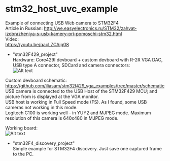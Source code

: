 # stm32_host_uvc_example
Example of connecting USB Web camera to STM32F4  
Article in Russian: http://we.easyelectronics.ru/STM32/zahvat-izobrazheniya-s-usb-kamery-pri-pomoschi-stm32.html  
Video:  
https://youtu.be/qacLZCAig08  

* "stm32F429_project"  
Hardware: Core429I devboard + custom devboard with R-2R VGA DAC, USB type A connector, SDCard and camera connectors:  
![Alt text](Pictures/ModuleSchematic.png?raw=true "Image")

Custom devboard schematic: https://github.com/iliasam/stm32f429_vga_examples/tree/master/schematic  
USB camera is connected to the USB Host of the STM32F429 MCU; and picture from is displayed at the VGA monitor.  
USB host is working in Full Speed mode (FS). As I found, some USB cameras not working in this mode.  
Logitech C100 is working well - in YUY2 and MJPEG mode. Maximum resolution of this camera is 640x480 in MJPEG mode.  

Working board:  
![Alt text](Pictures/example.jpg?raw=true "Image")  

* "stm32F4_discovery_project"  
Simple example for STM32F4 discovery. Just save one captured frame to the PC.
